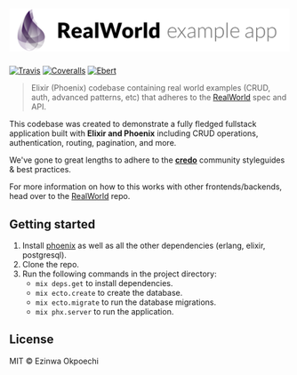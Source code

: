 # ![RealWorld Example App](logo.png)
[![Travis](https://travis-ci.org/lbighetti/elixir-phoenix-realworld.svg?branch=master)](https://travis-ci.org/lbighetti/elixir-phoenix-realworld)
[![Coveralls](https://coveralls.io/repos/github/lbighetti/elixir-phoenix-realworld/badge.svg?branch=master)](https://coveralls.io/github/lbighetti/elixir-phoenix-realworld?branch=master)
[![Ebert](https://ebertapp.io/github/lbighetti/elixir-phoenix-realworld.svg)](https://ebertapp.io/github/lbighetti/elixir-phoenix-realworld)
> Elixir (Phoenix) codebase containing real world examples (CRUD, auth, advanced patterns, etc) that adheres to the [RealWorld](https://github.com/gothinkster/realworld-example-apps) spec and API.


This codebase was created to demonstrate a fully fledged fullstack application built with **Elixir and Phoenix** including CRUD operations, authentication, routing, pagination, and more.

We've gone to great lengths to adhere to the **[credo](https://github.com/rrrene/credo)** community styleguides & best practices.

For more information on how to this works with other frontends/backends, head over to the [RealWorld](https://github.com/gothinkster/realworld) repo.


## Getting started

1. Install [phoenix](http://www.phoenixframework.org/docs/installation) as well as all the other dependencies (erlang, elixir, postgresql).
1. Clone the repo.
1. Run the following commands in the project directory:
    - `mix deps.get` to install dependencies.
    - `mix ecto.create` to create the database.
    - `mix ecto.migrate` to run the database migrations.
    - `mix phx.server` to run the application.

## License

MIT © Ezinwa Okpoechi
